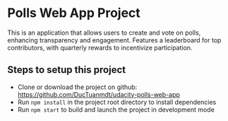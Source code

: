 # Polls Web App Project
This is an application that allows users to create and vote on polls, enhancing transparency and engagement. Features a leaderboard for top contributors, with quarterly rewards to incentivize participation.

## Steps to setup this project

- Clone or download the project on github: https://github.com/DucTuanmdt/udacity-polls-web-app
- Run `npm install` in the project root directory to install dependencies 
- Run `npm start` to build and launch the project in development mode